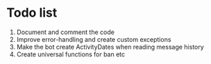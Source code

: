 # Todo list

1. Document and comment the code
2. Improve error-handling and create custom exceptions
3. Make the bot create ActivityDates when reading message history
4. Create universal functions for ban etc